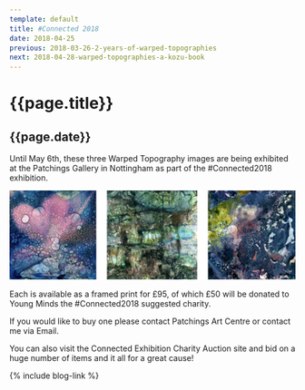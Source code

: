 ```yaml
---
template: default
title: #Connected 2018
date: 2018-04-25
previous: 2018-03-26-2-years-of-warped-topographies
next: 2018-04-28-warped-topographies-a-kozu-book
---
```


# {{page.title}}

## {{page.date}}

Until May 6th, these three Warped Topography images are being exhibited at the Patchings Gallery in Nottingham as part of the #Connected2018 exhibition.

![#Connected 2018](connected.webp "#Connected 2018")

Each is available as a framed print for £95, of which £50 will be donated to Young Minds the #Connected2018 suggested charity.

If you would like to buy one please contact Patchings Art Centre or contact me via Email.

You can also visit the Connected Exhibition Charity Auction site and bid on a huge number of items and it all for a great cause!


{% include blog-link %}